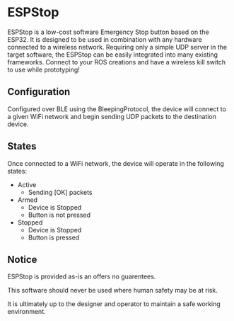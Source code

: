 # ESPStop

ESPStop is a low-cost software Emergency Stop button based on the ESP32. It is designed to be used in combination with any hardware connected to a wireless network. Requiring only a simple UDP server in the target software, the ESPStop can be easily integrated into many existing frameworks. Connect to your ROS creations and have a wireless kill switch to use while prototyping!

## Configuration

Configured over BLE using the BleepingProtocol, the device will connect to a given WiFi network and begin sending UDP packets to the destination device.

## States

Once connected to a WiFi network, the device will operate in the following states:

- Active
  - Sending [OK] packets
- Armed
  - Device is Stopped
  - Button is not pressed
- Stopped
  - Device is Stopped
  - Button is pressed

## Notice

ESPStop is provided as-is an offers no guarentees.

This software should never be used where human safety may be at risk.

It is ultimately up to the designer and operator to maintain a safe working environment.

